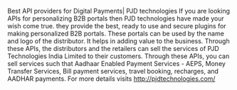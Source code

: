 Best API providers for Digital Payments| PJD technologies
If you are looking APIs for personalizing B2B portals then PJD technologies have made your wish come true. they provide the best, ready to use and secure plugins for making personalized B2B portals. These portals can be used by the name and logo of the distributor. It helps in adding value to the business. Through these APIs, the distributors and the retailers can sell the services of PJD Technologies India Limited to their customers. Through these APIs, you can sell services such that Aadhaar Enabled Payment Services - AEPS, Money Transfer Services, Bill payment services, travel booking, recharges, and AADHAR payments. For more details visits http://pjdtechnologies.com/
